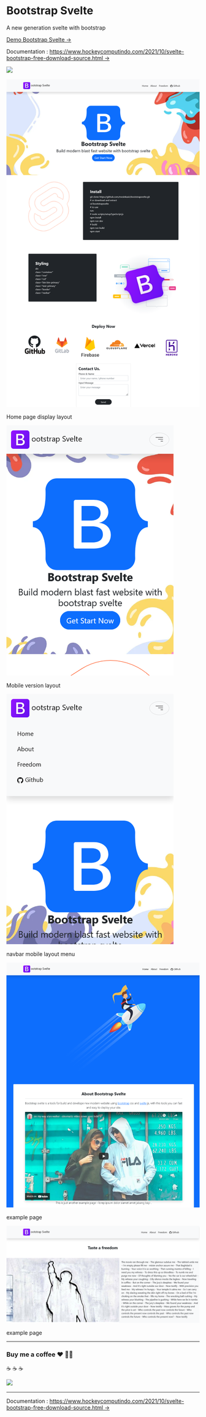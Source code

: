 # Bootstrap Svelte

A new generation svelte with bootstrap

[Demo Bootstrap Svelte →](https://bootstrapsvelte.pages.dev/)

Documentation : [https://www.hockeycomputindo.com/2021/10/svelte-bootstrap-free-download-source.html →](https://www.hockeycomputindo.com/2021/10/svelte-bootstrap-free-download-source.html)

<a href="https://www.buymeacoffee.com/axcora"><img width="240" src="https://blogger.googleusercontent.com/img/b/R29vZ2xl/AVvXsEgIA9HMwkK8kr7uRwVNxnhXsLQsJHxQQYVSzqCAaK58OpJOiTlzbIX7eEwS_VpJ3oEG-xrmVEl2WKqGvB_o-KjyBGTbbjFHM_bN2Jce9g3FTnt2ZJViwcvB9DHPOKPEMCl7jTQRVWKPw_ETloH7_CK8Xr09SSNNx22xnfGjViwdEsGtR-yGrLmr-JUGHA/s1090/bmc-button.png"/></a>

![free bootstrap svelte themes template download](home.png)

Home page display layout

![free bootstrap svelte themes template download](mob.png)

Mobile version layout

![free bootstrap svelte themes template download](mobile.png)

navbar mobile layout menu

![free bootstrap svelte themes template download](about.png)

example page

![free bootstrap svelte themes template download](page.png)

example page

-----------------------------------------------

### Buy me a coffee :hearts: ✌🏻

:coffee: :coffee: :coffee: 

<a href="https://www.buymeacoffee.com/axcora"><img width="240" src="https://blogger.googleusercontent.com/img/b/R29vZ2xl/AVvXsEgIA9HMwkK8kr7uRwVNxnhXsLQsJHxQQYVSzqCAaK58OpJOiTlzbIX7eEwS_VpJ3oEG-xrmVEl2WKqGvB_o-KjyBGTbbjFHM_bN2Jce9g3FTnt2ZJViwcvB9DHPOKPEMCl7jTQRVWKPw_ETloH7_CK8Xr09SSNNx22xnfGjViwdEsGtR-yGrLmr-JUGHA/s1090/bmc-button.png"/></a>

----------------------------------------------

Documentation : [https://www.hockeycomputindo.com/2021/10/svelte-bootstrap-free-download-source.html →](https://www.hockeycomputindo.com/2021/10/svelte-bootstrap-free-download-source.html)
